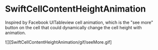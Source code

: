 # SwiftCellContentHeightAnimation
Inspired by Facebook UITableview cell animation, which is the "see more" button on the cell that could dynamically change the cell height with animation.

![][SwiftCellContentHeightAnimation/gif/seeMore.gif]
